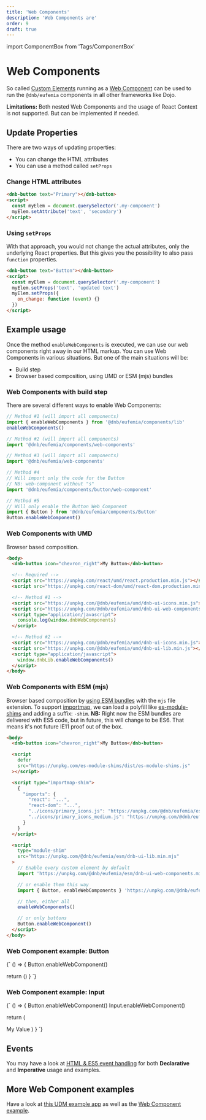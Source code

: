 ```yaml
---
title: 'Web Components'
description: 'Web Components are'
order: 9
draft: true
---
```


import ComponentBox from 'Tags/ComponentBox'

# Web Components

So called [Custom Elements](https://www.w3.org/TR/custom-elements/) running as a [Web Component](https://github.com/w3c/webcomponents/) can be used to run the `@dnb/eufemia` components in all other frameworks like Dojo.

**Limitations:** Both nested Web Components and the usage of React Context is not supported. But can be implemented if needed.

## Update Properties

There are two ways of updating properties:

- You can change the HTML attributes
- You can use a method called `setProps`

### Change HTML attributes

```html
<dnb-button text="Primary"></dnb-button>
<script>
  const myElem = document.querySelector('.my-component')
  myElem.setAttribute('text', 'secondary')
</script>
```

### Using `setProps`

With that approach, you would not change the actual attributes, only the underlying React properties. But this gives you the possibility to also pass `function` properties.

```html
<dnb-button text="Button"></dnb-button>
<script>
  const myElem = document.querySelector('.my-component')
  myElem.setProps('text', 'updated text')
  myElem.setProps({
    on_change: function (event) {}
  })
</script>
```

## Example usage

Once the method `enableWebComponents` is executed, we can use our web components right away in our HTML markup.
You can use Web Components in various situations. But one of the main situations will be:

- Build step
- Browser based composition, using UMD or ESM (mjs) bundles

### Web Components with build step

There are several different ways to enable Web Components:

```jsx
// Method #1 (will import all components)
import { enableWebComponents } from '@dnb/eufemia/components/lib'
enableWebComponents()

// Method #2 (will import all components)
import '@dnb/eufemia/components/web-components'

// Method #3 (will import all components)
import '@dnb/eufemia/web-components'

// Method #4
// Will import only the code for the Button
// NB: web-component without "s"
import '@dnb/eufemia/components/button/web-component'

// Method #5
// Will only enable the Button Web Component
import { Button } from '@dnb/eufemia/components/Button'
Button.enableWebComponent()
```

### Web Components with UMD

Browser based composition.

```html
<body>
  <dnb-button icon="chevron_right">My Button</dnb-button>

  <!-- Required -->
  <script src="https://unpkg.com/react/umd/react.production.min.js"></script>
  <script src="https://unpkg.com/react-dom/umd/react-dom.production.min.js"></script>

  <!-- Method #1 -->
  <script src="https://unpkg.com/@dnb/eufemia/umd/dnb-ui-icons.min.js"></script>
  <script src="https://unpkg.com/@dnb/eufemia/umd/dnb-ui-web-components.min.js"></script>
  <script type="application/javascript">
    console.log(window.dnbWebComponents)
  </script>

  <!-- Method #2 -->
  <script src="https://unpkg.com/@dnb/eufemia/umd/dnb-ui-icons.min.js"></script>
  <script src="https://unpkg.com/@dnb/eufemia/umd/dnb-ui-lib.min.js"></script>
  <script type="application/javascript">
    window.dnbLib.enableWebComponents()
  </script>
</body>
```

### Web Components with ESM (mjs)

Browser based composition by [using ESM bundles](/uilib/usage/first-steps/bundles) with the `mjs` file extension.
To support [importmap](https://github.com/WICG/import-maps), we can load a polyfill like [es-module-shims](https://github.com/guybedford/es-module-shims) and adding a suffix: `-shim`. **NB:** Right now the ESM bundles are delivered with ES5 code, but in future, this will change to be ES6. That means it's not future IE11 proof out of the box.

```html
<body>
  <dnb-button icon="chevron_right">My Button</dnb-button>

  <script
    defer
    src="https://unpkg.com/es-module-shims/dist/es-module-shims.js"
  ></script>

  <script type="importmap-shim">
    {
      "imports": {
        "react": "...",
        "react-dom": "...",
        "../icons/primary_icons.js": "https://unpkg.com/@dnb/eufemia/esm/dnb-ui-icons.min.mjs",
        "../icons/primary_icons_medium.js": "https://unpkg.com/@dnb/eufemia/esm/dnb-ui-icons.min.mjs"
      }
    }
  </script>

  <script
    type="module-shim"
    src="https://unpkg.com/@dnb/eufemia/esm/dnb-ui-lib.min.mjs"
  >
    // Enable every custom element by default
    import 'https://unpkg.com/@dnb/eufemia/esm/dnb-ui-web-components.min.mjs'

    // or enable them this way
    import { Button, enableWebComponents } 'https://unpkg.com/@dnb/eufemia/esm/dnb-ui-lib.min.mjs'

    // then, either all
    enableWebComponents()

    // or only buttons
    Button.enableWebComponent()
  </script>
</body>
```

### Web Component example: Button

<ComponentBox noFragments={false}>
{`
() => {
  Button.enableWebComponent()
  
  return (<dnb-button icon="chevron_right" text="Custom Element" />)
}
`}
</ComponentBox>

### Web Component example: Input

<ComponentBox noFragments={false}>
{`
() => {
  Button.enableWebComponent()
  Input.enableWebComponent()
  
  return (
    <form>
      <dnb-input label="Label" placeholder="My Placeholder" right="small">My Value</dnb-input>
      <dnb-button type="submit" text="Submit" />
    </form>
  )
}
`}
</ComponentBox>

## Events

You may have a look at [HTML & ES5 event handling](/uilib/usage/customisation/event-handling#html--es5) for both **Declarative** and **Imperative** usage and examples.

## More Web Component examples

Have a look at [this UDM example app](https://github.com/dnbexperience/eufemia-examples/tree/main/packages/example-html) as well as the [Web Component example](https://github.com/dnbexperience/eufemia-examples/tree/main/packages/example-web-components).
